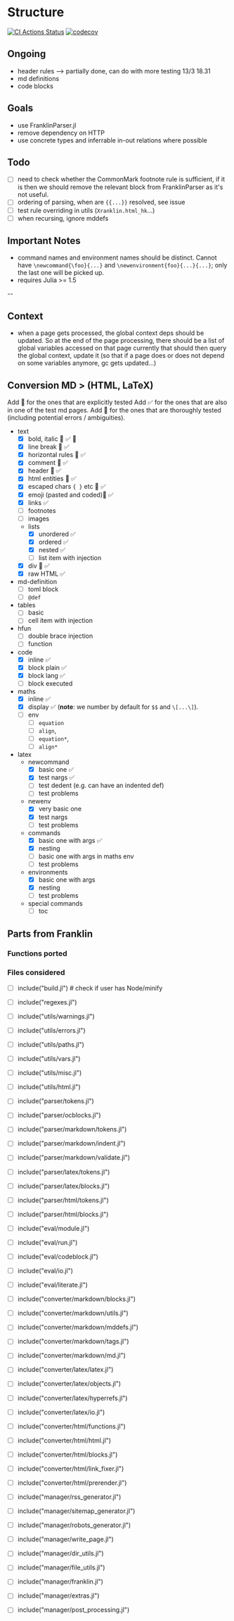 # Structure


[![CI Actions Status](https://github.com/tlienart/Xranklin.jl/workflows/CI/badge.svg)](https://github.com/tlienart/Xranklin.jl/actions)
[![codecov](https://codecov.io/gh/tlienart/Xranklin.jl/branch/main/graph/badge.svg?token=7gUn1zIEXw)](https://codecov.io/gh/tlienart/Xranklin.jl)

## Ongoing

* header rules --> partially done, can do with more testing 13/3 18.31
* md definitions
* code blocks

## Goals

* use FranklinParser.jl
* remove dependency on HTTP
* use concrete types and inferrable in-out relations where possible

## Todo

* [ ] need to check whether the CommonMark footnote rule is sufficient, if it is then we should remove the relevant block from FranklinParser as it's not useful.
* [ ] ordering of parsing, when are `{{...}}` resolved, see issue
* [ ] test rule overriding in utils (`Xranklin.html_hk`...)
* [ ] when recursing, ignore mddefs

## Important Notes

* command names and environment names should be distinct. Cannot have `\newcommand{\foo}{...}` and `\newenvironment{foo}{...}{...}`; only the last one will be picked up.
* requires Julia >= 1.5

--

## Context

* when a page gets processed, the global context deps should be updated. So at the end of the page processing, there should be a list of global variables accessed on that page currently that should then query the global context, update it (so that if a page does or does not depend on some variables anymore, gc gets updated...)

## Conversion MD > (HTML, LaTeX)

Add 🌴 for the ones that are explicitly tested
Add ✅ for the ones that are also in one of the test md pages.
Add 🚨 for the ones that are thoroughly tested (including potential errors / ambiguities).

* text
  * [x] bold, italic 🌴 ✅ 🚨
  * [x] line break 🌴 ✅
  * [x] horizontal rules 🌴 ✅
  * [x] comment 🌴 ✅
  * [x] header 🌴 ✅
  * [x] html entities 🌴 ✅
  * [x] escaped chars `{ }` etc 🌴 ✅
  * [x] emoji (pasted and coded)🌴 ✅
  * [x] links ✅
  * [ ] footnotes
  * [ ] images
  * lists
    * [x] unordered ✅
    * [x] ordered ✅
    * [x] nested ✅
    * [ ] list item with injection
  * [x] div 🌴 ✅
  * [x] raw HTML ✅
* md-definition
  * [ ] toml block
  * [ ] `@def`
* tables
  * [ ] basic
  * [ ] cell item with injection
* hfun
  * [ ] double brace injection
  * [ ] function
* code
  * [x] inline ✅
  * [x] block plain ✅
  * [x] block lang ✅
  * [ ] block executed
* maths
  * [x] inline ✅
  * [x] display ✅  (**note**: we number by default for `$$` and `\[...\]`).
  * [ ] env
    * [ ] `equation`
    * [ ] `align`,
    * [ ] `equation*`,
    * [ ] `align*`
* latex
  * newcommand
    * [x] basic one ✅
    * [x] test nargs ✅
    * [ ] test dedent (e.g. can have an indented def)
    * [ ] test problems
  * newenv
    * [x] very basic one
    * [x] test nargs
    * [ ] test problems
  * commands
    * [x] basic one with args ✅
    * [x] nesting
    * [ ] basic one with args in maths env
    * [ ] test problems
  * environments
    * [x] basic one with args
    * [x] nesting
    * [ ] test problems
  * special commands
    * [ ] toc

## Parts from Franklin

### Functions ported

### Files considered

* [ ] include("build.jl") # check if user has Node/minify
* [ ] include("regexes.jl")

* [ ] include("utils/warnings.jl")
* [ ] include("utils/errors.jl")
* [ ] include("utils/paths.jl")
* [ ] include("utils/vars.jl")
* [ ] include("utils/misc.jl")
* [ ] include("utils/html.jl")

* [ ] include("parser/tokens.jl")
* [ ] include("parser/ocblocks.jl")

* [ ] include("parser/markdown/tokens.jl")
* [ ] include("parser/markdown/indent.jl")
* [ ] include("parser/markdown/validate.jl")

* [ ] include("parser/latex/tokens.jl")
* [ ] include("parser/latex/blocks.jl")

* [ ] include("parser/html/tokens.jl")
* [ ] include("parser/html/blocks.jl")

* [ ] include("eval/module.jl")
* [ ] include("eval/run.jl")
* [ ] include("eval/codeblock.jl")
* [ ] include("eval/io.jl")
* [ ] include("eval/literate.jl")

* [ ] include("converter/markdown/blocks.jl")
* [ ] include("converter/markdown/utils.jl")
* [ ] include("converter/markdown/mddefs.jl")
* [ ] include("converter/markdown/tags.jl")
* [ ] include("converter/markdown/md.jl")

* [ ] include("converter/latex/latex.jl")
* [ ] include("converter/latex/objects.jl")
* [ ] include("converter/latex/hyperrefs.jl")
* [ ] include("converter/latex/io.jl")

* [ ] include("converter/html/functions.jl")
* [ ] include("converter/html/html.jl")
* [ ] include("converter/html/blocks.jl")
* [ ] include("converter/html/link_fixer.jl")
* [ ] include("converter/html/prerender.jl")

* [ ] include("manager/rss_generator.jl")
* [ ] include("manager/sitemap_generator.jl")
* [ ] include("manager/robots_generator.jl")
* [ ] include("manager/write_page.jl")
* [ ] include("manager/dir_utils.jl")
* [ ] include("manager/file_utils.jl")
* [ ] include("manager/franklin.jl")
* [ ] include("manager/extras.jl")
* [ ] include("manager/post_processing.jl")
